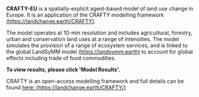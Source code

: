 **CRAFTY-EU** is a spatially-explicit agent-based model of land use change in Europe. It is an application of the CRAFTY modelling framework [(https://landchange.earth/CRAFTY)](https://landchange.earth/CRAFTY).

The model operates at 10-min resolution and includes agricultural, forestry, urban and conservation land uses at a range of intensities.  The model simulates the provision of a range of ecosystem services, and is linked to the global LandSyMM model [(https://landsymm.earth)](https://landsymm.earth) to account for global effects including trade of food commodities. 

<!--CRAFTY-GB simulates land use change between 2020 and 2080 as the result of climatic and socio-economic impacts derived from the Representative Concentration Pathways (RCPs) and Shared Socioeconomic Pathways (SSPs) global scenarios. These have been tailored to the British context through a combination of computational modelling and stakeholder engagement [[link1]](https://ukscape.ceh.ac.uk/our-science/projects/SPEED/shared-socioeconomic-pathways) [[link2]](https://www.ukclimateresilience.org/projects/uk-socioeconomic-scenarios-for-climate-research-and-policy/).
-->

**To view results, please click 'Model Results'.**

CRAFTY is an open-access modelling framework and full details can be found [here: (https://landchange.earth/CRAFTY/)](https://landchange.earth/CRAFTY/)

<!--A detailed description of CRAFTY-GB [will soon be added / can be found] here [link to model description from paper], and you can access a beta version through the link below:-->


<!--[http://138.246.233.52:3838/CRAFTY_GB/](http://138.246.233.52:3838/CRAFTY_GB/)
<br/>-->
 
<!--![Model Structure](Images/ModelStructure.png)-->
 
 
